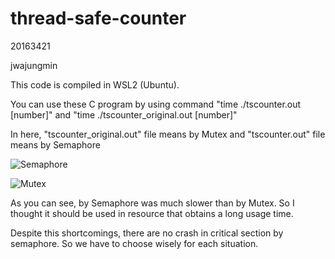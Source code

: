# thread-safe-counter

20163421

jwajungmin

This code is compiled in WSL2 (Ubuntu).

You can use these C program by using command 
"time ./tscounter.out [number]" and "time ./tscounter_original.out [number]"

In here, "tscounter_original.out" file means by Mutex and "tscounter.out" file means by Semaphore


![Semaphore](./github_image/tscounter.png)


![Mutex](./github_image/tscounter_original.png)

As you can see, by Semaphore was much slower than by Mutex. So I thought it should be used in resource
that obtains a long usage time. 

Despite this shortcomings, there are no crash in critical section by semaphore. So we have to choose wisely for each situation.